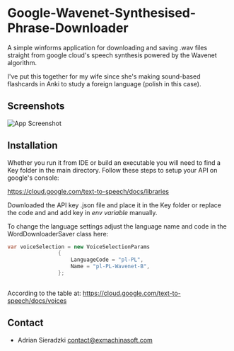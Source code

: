 
# Google-Wavenet-Synthesised-Phrase-Downloader

A simple winforms application for downloading and saving .wav files straight from google
cloud's speech synthesis powered by the Wavenet algorithm.

I've put this together for my wife since she's making sound-based flashcards in Anki to
study a foreign language (polish in this case).





## Screenshots

![App Screenshot](https://i.imgur.com/ce5YwMg.png)


## Installation

Whether you run it from IDE or build an executable you will need to find a Key
folder in the main directory. Follow these steps to setup your API on google's console:

https://cloud.google.com/text-to-speech/docs/libraries

Downloaded the API key .json file and place it in the Key folder or replace the code and
and add key in *env variable* manually.

To change the language settings adjust the language name and code in the WordDownloaderSaver class here:

```cs
var voiceSelection = new VoiceSelectionParams
                {
                    LanguageCode = "pl-PL",
                    Name = "pl-PL-Wavenet-B",
                };
        
```
According to the table at:
https://cloud.google.com/text-to-speech/docs/voices



    
## Contact

- Adrian Sieradzki
contact@exmachinasoft.com

